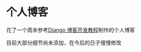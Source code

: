 # 个人博客

花了一个周末参考[Django 博客开发教程](http://www.jianshu.com/p/a822b479106a)制作的个人博客

目前大部分细节尚未添加，在今后的日子慢慢修改
